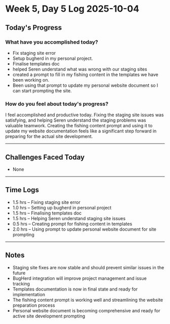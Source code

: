 # Week 5, Day 5 Log 2025-10-04

## Today's Progress

### What have you accomplished today?

-   Fix staging site error
-   Setup bugherd in my personal project.
-   Finalise templates doc
-   helped Seren understand what was wrong with our staging sites
-   created a prompt to fill in my fishing content in the templates we have been working on.
-   Been using that prompt to update my personal website document so I can start prompting the site.

### How do you feel about today's progress?

I feel accomplished and productive today. Fixing the staging site issues was satisfying, and helping Seren understand the staging problems was valuable teamwork. Creating the fishing content prompt and using it to update my website documentation feels like a significant step forward in preparing for the actual site development.

---

## Challenges Faced Today

-   None

---

## Time Logs

-   1.5 hrs – Fixing staging site error
-   1.0 hrs – Setting up bugherd in personal project
-   1.5 hrs – Finalising templates doc
-   1.5 hrs – Helping Seren understand staging site issues
-   0.5 hrs – Creating prompt for fishing content in templates
-   2.0 hrs – Using prompt to update personal website document for site prompting

---

## Notes

-   Staging site fixes are now stable and should prevent similar issues in the future
-   BugHerd integration will improve project management and issue tracking
-   Templates documentation is now in final state and ready for implementation
-   The fishing content prompt is working well and streamlining the website preparation process
-   Personal website document is becoming comprehensive and ready for active site development prompting

